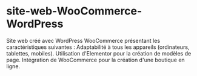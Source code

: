 # site-web-WooCommerce-WordPress
Site web créé avec WordPress WooCommerce présentant les caractéristiques suivantes :  Adaptabilité à tous les appareils (ordinateurs, tablettes, mobiles). Utilisation d'Elementor pour la création de modèles de page. Intégration de WooCommerce pour la création d'une boutique en ligne.
